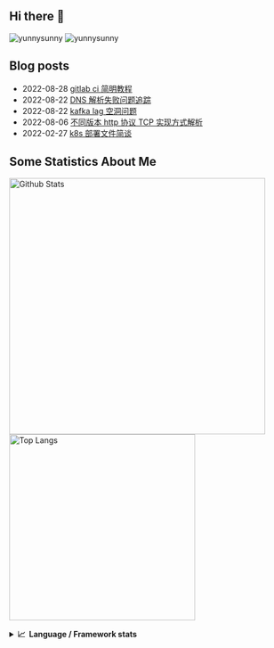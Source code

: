 ## Hi there 👋
![yunnysunny](https://komarev.com/ghpvc/?username=yunnysunny)
![yunnysunny](https://visitor-badge.glitch.me/badge?page_id=yunnysunny.profile)


## Blog posts
<!-- BLOG-POST-LIST:START -->
- 2022-08-28 [gitlab ci 简明教程](https://blog.whyun.com/posts/gitlab-ci-tutorial/)
- 2022-08-22 [DNS 解析失败问题追踪](https://blog.whyun.com/posts/dns-lookup-failed-due-to-udp-cache/)
- 2022-08-22 [kafka lag 空洞问题](https://blog.whyun.com/posts/kafka-lag-hollow/)
- 2022-08-06 [不同版本 http 协议 TCP 实现方式解析](https://blog.whyun.com/posts/transport-layer-differences-among-http-versions/)
- 2022-02-27 [k8s 部署文件简谈](https://blog.whyun.com/posts/k8s-yaml/)<!-- BLOG-POST-LIST:END -->


## Some Statistics About Me
<p>
	<img  style="width:460px;" src="https://github-readme-stats.vercel.app/api?username=yunnysunny&show_icons=true&layout=compact&title_color=ffffff&icon_color=bb2acf&text_color=daf7dc&bg_color=151515" alt="Github Stats"/>
	<img style="width:334px;"src="https://github-readme-stats.vercel.app/api/top-langs/?username=yunnysunny&show_icons=true&layout=compact&exclude_repo=yunnysunny.github.io&title_color=ffffff&icon_color=bb2acf&text_color=daf7dc&bg_color=151515" alt="Top Langs" />
</p>
<div style="clear:both;height:1px;"></div>
<details>
  <summary><b>📈&nbsp;&nbsp;Language&nbsp;/&nbsp;Framework stats</b></summary>
  <br/>
<a href="https://profile.codersrank.io/user/yunnysunny/"><img src="https://cr-skills-chart-widget.azurewebsites.net/api/api?username=yunnysunny" /></a>
</details>












